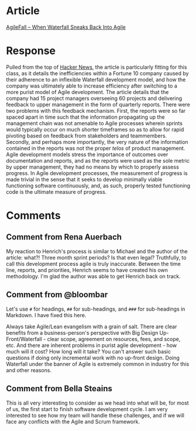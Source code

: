 # Article
[AgileFall – When Waterfall Sneaks Back Into Agile](https://steveblank.com/2019/09/17/agilefall-when-waterfall-sneaks-back-into-agile/)

# Response
Pulled from the top of [Hacker News](https://news.ycombinator.com/news), the article is particularly fitting for this class, as it details the inefficiencies within a Fortune 10 company caused by their adherence to an inflexible Waterfall development model, and how the company was ultimately able to increase efficiency after switching to a more purist model of Agile development. The article details that the company had 15 project managers overseeing 60 projects and delivering feedback to upper management in the form of quarterly reports. There were two problems with this feedback mechanism. First, the reports were so far spaced apart in time such that the information propagating up the management chain was not amenable to Agile processes wherein sprints would typically occur on much shorter timeframes so as to allow for rapid pivoting based on feedback from stakeholders and teammembers. Secondly, and perhaps more importantly, the very nature of the information contained in the reports was not the proper *telos* of product management. Agile development models stress the importance of outcomes over documentation and reports, and as the reports were used as the sole metric by upper management, they had no means by which to properly assess progress. In Agile development processes, the measurement of progress is made trivial in the sense that it seeks to develop minimally viable functioning software continuously, and, as such, properly tested functioning code is the ultimate measure of progress. 

# Comments 

## Comment from Rena Auerbach
My reaction to Henrich's process is similar to Michael and the author of the article: what?! Three month sprint periods? Is that even legal? Truthfully, to call this development process agile is truly inaccurate. Between the time line, reports, and priorities, Henrich seems to have created his own methodology. I'm glad the author was able to get Henrich back on track.   

## Comment from @bloombar
Let's use `#` for headings, `##` for sub-headings, and `###` for sub-headings in Markdown.  I have fixed this here.

Always take Agile/Lean evangelism with a grain of salt.  There are clear benefits from a business-person's perspective with Big Design Up-Front/Waterfall - clear scope, agreement on resources, fees, and scope, etc.  And there are inherent problems in purist agile development - how much will it cost?  How long will it take?  You can't answer such basic questions if doing only incremental work with no up-front design.  Doing Waterfall under the banner of Agile is extremely common in industry for this and other reasons.

## Comment from Bella Steains
This is all very interesting to consider as we head into what will be, for most of us, the first start to finish software development cycle. I am very interested to see how my team will handle these challenges, and if we will face any conflicts with the Agile and Scrum framework. 




